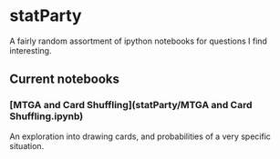 # statParty

A fairly random assortment of ipython notebooks for questions I find interesting.

## Current notebooks

### [MTGA and Card Shuffling](statParty/MTGA and Card Shuffling.ipynb)
An exploration into drawing cards, and probabilities of a very specific situation.
